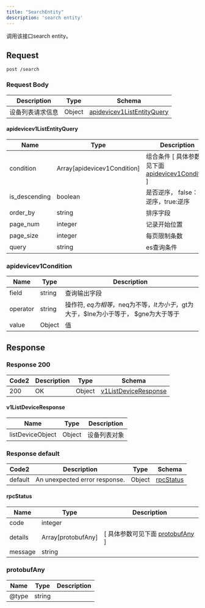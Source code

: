 ```yaml
---
title: "SearchEntity"
description: 'search entity'
---
```

调用该接口search entity。

## Request


```
post /search
```

### Request Body 
| Description | Type | Schema |
| ----------- | ------ | ------ |
| 设备列表请求信息 | Object | [apidevicev1ListEntityQuery](#apidevicev1ListEntityQuery) |

#### apidevicev1ListEntityQuery

| Name | Type | Description | 
| ---- | ---- | ----------- |         
| condition | Array[apidevicev1Condition] | 组合条件 [ 具体参数可见下面 [apidevicev1Condition](#apidevicev1Condition) ] |       
| is_descending | boolean | 是否逆序， false：不逆序，true:逆序 |      
| order_by | string | 排序字段 |      
| page_num | integer | 记录开始位置 |      
| page_size | integer | 每页限制条数 |      
| query | string | es查询条件 |   

### apidevicev1Condition
| Name | Type | Description | 
| ---- | ---- | ----------- |     
| field | string | 查询输出字段 |      
| operator | string | 操作符, $eq为相等，$neq为不等，$lt为小于，$gt为大于，$lne为小于等于， $gne为大于等于 |     
| value | Object | 值   |   



## Response

### Response  200 
| Code2 | Description | Type | Schema |
| ---- | ----------- | ------ | ------ |
| 200 | OK | Object | [v1ListDeviceResponse](#v1ListDeviceResponse) |

#### v1ListDeviceResponse

| Name | Type | Description | 
| ---- | ---- | ----------- |    
| listDeviceObject | Object | 设备列表对象   |   



### Response  default 
| Code2 | Description | Type | Schema |
| ---- | ----------- | ------ | ------ |
| default | An unexpected error response. | Object | [rpcStatus](#rpcStatus) |

#### rpcStatus

| Name | Type | Description | 
| ---- | ---- | ----------- |     
| code | integer |  |          
| details | Array[protobufAny] |  [ 具体参数可见下面 [protobufAny](#protobufAny) ] |       
| message | string |  |   

### protobufAny
| Name | Type | Description | 
| ---- | ---- | ----------- |     
| @type | string |  |   



